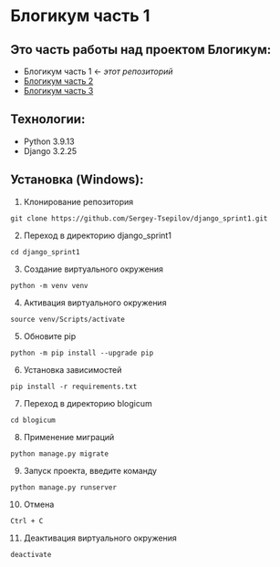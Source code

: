 # Блогикум часть 1

## Это часть работы над проектом Блогикум:

- Блогикум часть 1 ← _этот репозиторий_
- [Блогикум часть 2](https://github.com/Sergey-Tsepilov/django_sprint3)
- [Блогикум часть 3](https://github.com/Sergey-Tsepilov/django_sprint4)

## Технологии:

- Python 3.9.13
- Django 3.2.25

## Установка (Windows):

1. Клонирование репозитория

```
git clone https://github.com/Sergey-Tsepilov/django_sprint1.git
```

2. Переход в директорию django_sprint1

```
cd django_sprint1
```

3. Создание виртуального окружения

```
python -m venv venv
```

4. Активация виртуального окружения

```
source venv/Scripts/activate
```

5. Обновите pip

```
python -m pip install --upgrade pip
```

6. Установка зависимостей

```
pip install -r requirements.txt
```

7. Переход в директорию blogicum

```
cd blogicum
```

8. Применение миграций

```
python manage.py migrate
```

9. Запуск проекта, введите команду

```
python manage.py runserver
```

10. Отмена

```
Ctrl + C
```

11. Деактивация виртуального окружения

```
deactivate
```
